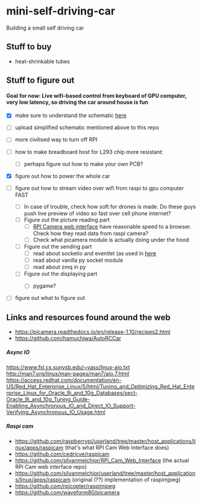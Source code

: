# mini-self-driving-car
Building a small self driving car


## Stuff to buy
- heat-shrinkable tubes


## Stuff to figure out

#### Goal for now: Live wifi-based control from keyboard of GPU computer, very low latency, so driving the car around house is fun
- [x] make sure to understand the schematic [here](https://business.tutsplus.com/tutorials/controlling-dc-motors-using-python-with-a-raspberry-pi--cms-20051)
- [ ] upload simplified schematic mentioned above to this repo
- [ ] more civilised way to turn off RPI
- [ ] how to make breadboard host for L293 chip more resistant:
    - [ ] perhaps figure out how to make your own PCB?
- [x] figure out how to power the whole car
- [ ] figure out how to stream video over wifi from raspi to gpu computer FAST
    - [ ] In case of trouble, check how soft for drones is made. Do these guys push live preview of video so fast over cell phone internet?
    - [ ] Figure out the picture reading part
        - [ ] [RPI Camera web interface](http://elinux.org/RPi-Cam-Web-Interface) have reasonable speed to a browser.
             Check how they read data from raspi camera?
        - [ ] Check what picamera module is actually doing under the hood
     - [ ] Figure out the sending part   
        - [ ] read about socketio and eventlet (as used in [here](https://github.com/ghostFaceKillah/behavioral-cloning-self-driving-car/blob/master/drive.py)
        - [ ] read about vanilla py socket module
        - [ ] read about zmq in py
     - [ ] Figure out the displaying part
        - [ ] pygame?
      
    
- [ ] figure out what to figure out


## Links and resources found around the web

- https://picamera.readthedocs.io/en/release-1.10/recipes2.html
- https://github.com/hamuchiwa/AutoRCCar

##### Async IO
https://www.fsl.cs.sunysb.edu/~vass/linux-aio.txt
http://man7.org/linux/man-pages/man7/aio.7.html
https://access.redhat.com/documentation/en-US/Red_Hat_Enterprise_Linux/5/html/Tuning_and_Optimizing_Red_Hat_Enterprise_Linux_for_Oracle_9i_and_10g_Databases/sect-Oracle_9i_and_10g_Tuning_Guide-Enabling_Asynchronous_IO_and_Direct_IO_Support-Verifying_Asynchronous_IO_Usage.html

##### Raspi cam
- https://github.com/raspberrypi/userland/tree/master/host_applications/linux/apps/raspicam (that's what RPI Cam Web Interface does)
- https://github.com/cedricve/raspicam
- https://github.com/silvanmelchior/RPi_Cam_Web_Interface (the actual RPi Cam web interface repo)
- https://github.com/silvanmelchior/userland/tree/master/host_applications/linux/apps/raspicam (original (??) implementation of raspimjpeg)
- https://github.com/rpicopter/raspimjpeg
- https://github.com/waveform80/picamera



